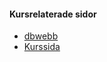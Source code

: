 #### Kursrelaterade sidor

-   [dbwebb](https://dbwebb.se/)
-   [Kurssida](https://dbwebb.se/kurser/oophp-v5)

